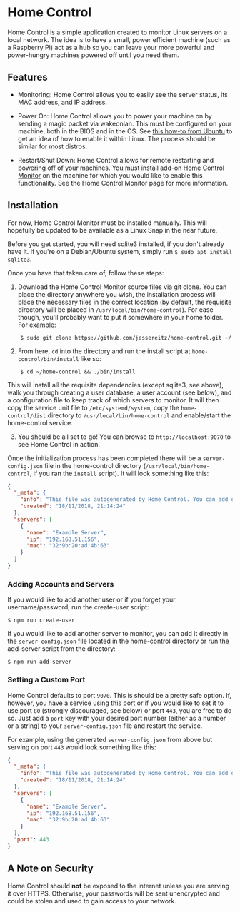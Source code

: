 # Home Control

Home Control is a simple application created to monitor Linux servers on a
local network. The idea is to have a small, power efficient machine (such as a
Raspberry Pi) act as a hub so you can leave your more powerful and power-hungry
machines powered off until you need them.

## Features

* Monitoring: Home Control allows you to easily see the server status, its MAC
address, and IP address.

* Power On: Home Control allows you to power your machine on by sending a magic
packet via wakeonlan. This must be configured on your machine, both in the BIOS
and in the OS. See [this how-to from Ubuntu](https://help.ubuntu.com/community/WakeOnLan)
to get an idea of how to enable it within Linux. The process should be similar
for most distros.

* Restart/Shut Down: Home Control allows for remote restarting and powering off
of your machines. You must install add-on [Home Control Monitor](https://github.com/jessereitz/home-control-monitor)
on the machine for which you would like to enable this functionality. See the
Home Control Monitor page for more information.

## Installation

For now, Home Control Monitor must be installed manually. This will hopefully
be updated to be available as a Linux Snap in the near future.

Before you get started, you will need sqlite3 installed, if you don't already
have it. If you're on a Debian/Ubuntu system, simply run
`$ sudo apt install sqlite3`.

Once you have that taken care of, follow these steps:

1. Download the Home Control Monitor source files via git clone.
You can place the directory anywhere you wish, the installation process will
place the necessary files in the correct location (by default, the requisite
directory will be placed in `/usr/local/bin/home-control`). For ease though, you'll
probably want to put it somewhere in your home folder. For example:
```shell
    $ sudo git clone https://github.com/jessereitz/home-control.git ~/
```

2. From here, `cd` into the directory and run the install script at `home-control/bin/install`
like so:
```shell
    $ cd ~/home-control && ./bin/install
```
This will install all the requisite dependencies (except sqlite3, see above),
walk you through creating a user database, a user account (see below), and
a configuration file to keep track of which servers to monitor. It will then
copy the service unit file to `/etc/systemd/system`, copy the `home-control/dist`
directory to `/usr/local/bin/home-control` and enable/start the home-control
service.

3. You should be all set to go! You can browse to `http://localhost:9070` to see
Home Control in action.

Once the initialization process has been completed there will be a
`server-config.json` file in the home-control directory
(`/usr/local/bin/home-control`, if you ran the `install` script).
It will look something like this:

```JSON
{
  "_meta": {
    "info": "This file was autogenerated by Home Control. You can add or delete servers in the 'servers' array below.",
    "created": "18/11/2018, 21:14:24"
  },
  "servers": [
    {
      "name": "Example Server",
      "ip": "192.168.51.156",
      "mac": "32:9b:20:ad:4b:63"
    }
  ]
}
```

### Adding Accounts and Servers

If you would like to add another user or if you
forget your username/password, run the create-user script:
```shell
$ npm run create-user
```

If you would like to add another server to monitor, you can add it directly in
the `server-config.json` file located in the home-control directory or run the
add-server script from the directory:
```shell
$ npm run add-server
```

### Setting a Custom Port

Home Control defaults to port `9070`. This is should be a pretty safe option.
If, however, you have a service using this port or if you would like to set it
to use port `80` (strongly discouraged, see below) or port `443`, you are free
to do so. Just add a `port` key with your desired port number (either as a number
or a string) to your `server-config.json` file and restart the service.

For example, using the generated `server-config.json` from above but serving on
port `443` would look something like this:

```JSON
{
  "_meta": {
    "info": "This file was autogenerated by Home Control. You can add or delete servers in the 'servers' array below.",
    "created": "18/11/2018, 21:14:24"
  },
  "servers": [
    {
      "name": "Example Server",
      "ip": "192.168.51.156",
      "mac": "32:9b:20:ad:4b:63"
    }
  ],
  "port": 443
}
```

## A Note on Security

Home Control should **not** be exposed to the internet unless you are serving it
over HTTPS. Otherwise, your passwords will be sent unencrypted and could be stolen
and used to gain access to your network.
